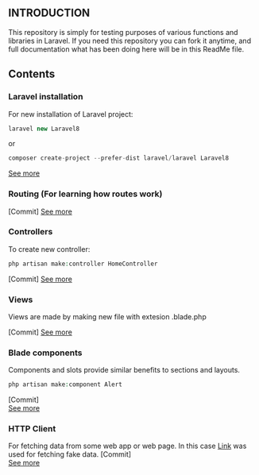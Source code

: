 ## INTRODUCTION
This repository is simply for testing purposes of various functions and libraries in Laravel.
If you need this repository you can fork it anytime, and full documentation what has been doing here will be in this ReadMe file.

## Contents

### Laravel installation
For new installation of Laravel project:
```php
laravel new Laravel8
```
or

```php
composer create-project --prefer-dist laravel/laravel Laravel8
```
[See more](https://laravel.com/docs/8.x/installation#installing-laravel)

### Routing (For learning how routes work)
[Commit]
[See more](https://laravel.com/docs/8.x/routing#basic-routing)

### Controllers
To create new controller:
```php
php artisan make:controller HomeController
```
[Commit]
[See more](https://laravel.com/docs/8.x/controllers#basic-controllers)

### Views
Views are made by making new file with extesion .blade.php 

[Commit]
[See more](https://laravel.com/docs/8.x/views#creating-views)

### Blade components
Components and slots provide similar benefits to sections and layouts.
```php
php artisan make:component Alert
```
[Commit]  
[See more](https://laravel.com/docs/8.x/blade#components)

### HTTP Client
For fetching data from some web app or web page. 
In this case [Link](https://jsonplaceholder.typicode.com/) was used for fetching fake data.
[Commit]  
[See more](https://laravel.com/docs/8.x/http-client#making-requests)